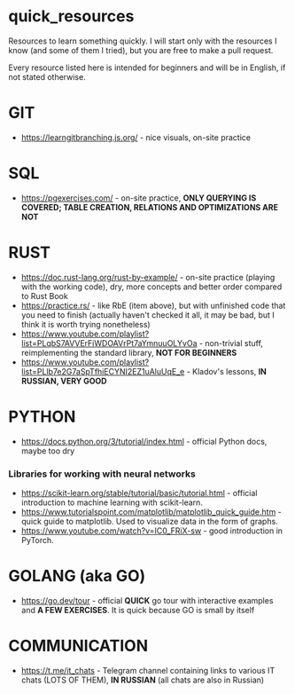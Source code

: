 # quick_resources

Resources to learn something quickly. I will start only with the resources I know (and some of them I tried), but you are free to make a pull request.

Every resource listed here is intended for beginners and will be in English, if not stated otherwise.

# GIT
* https://learngitbranching.js.org/ - nice visuals, on-site practice

# SQL
* https://pgexercises.com/ - on-site practice, **ONLY QUERYING IS COVERED; TABLE CREATION, RELATIONS AND OPTIMIZATIONS ARE NOT**

# RUST
* https://doc.rust-lang.org/rust-by-example/ - on-site practice (playing with the working code), dry, more concepts and better order compared to Rust Book
* https://practice.rs/ - like RbE (item above), but with unfinished code that you need to finish (actually haven't checked it all, it may be bad, but I think it is worth trying nonetheless)
* https://www.youtube.com/playlist?list=PLqbS7AVVErFiWDOAVrPt7aYmnuuOLYvOa - non-trivial stuff, reimplementing the standard library, **NOT FOR BEGINNERS**
* https://www.youtube.com/playlist?list=PLlb7e2G7aSpTfhiECYNI2EZ1uAluUqE_e - Kladov's lessons, **IN RUSSIAN, VERY GOOD**

# PYTHON
* https://docs.python.org/3/tutorial/index.html - official Python docs, maybe too dry
### Libraries for working with neural networks
* https://scikit-learn.org/stable/tutorial/basic/tutorial.html - official introduction to machine learning with scikit-learn.
* https://www.tutorialspoint.com/matplotlib/matplotlib_quick_guide.htm - quick guide to matplotlib. Used to visualize data in the form of graphs.
* https://www.youtube.com/watch?v=IC0_FRiX-sw - good introduction in PyTorch.

# GOLANG (aka GO)
* https://go.dev/tour - official **QUICK** go tour with interactive examples and **A FEW EXERCISES**. It is quick because GO is small by itself

# COMMUNICATION
* https://t.me/it_chats - Telegram channel containing links to various IT chats (LOTS OF THEM), **IN RUSSIAN** (all chats are also in Russian)
